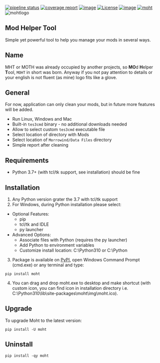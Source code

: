 [![pipeline status](https://gitlab.com/modding-openmw/modhelpertool/badges/main/pipeline.svg)](https://gitlab.com/modding-openmw/modhelpertool/-/commits/main)
[![coverage report](https://gitlab.com/modding-openmw/modhelpertool/badges/main/coverage.svg)](https://gitlab.com/modding-openmw/modhelpertool/-/commits/main)
[![image](https://img.shields.io/badge/pypi-v0.2.0-blue.svg)](https://pypi.org/project/moht/)
[![License](https://img.shields.io/badge/Licence-MIT-blue.svg)](./LICENSE.md)
[![image](https://img.shields.io/badge/python-3.7%20%7C%203.8%20%7C%203.9%20%7C%203.10-blue.svg)](https://gitlab.com/modding-openmw/modhelpertool)
[![moht](https://snyk.io/advisor/python/moht/badge.svg)](https://snyk.io/advisor/python/moht)  
![mohtlogo](https://i.imgur.com/gJoB1Dv.png)  

## Mod Helper Tool
Simple yet powerful tool to help you manage your mods in several ways.

## Name
MHT or MOTH was already occupied by another projects, so **MO**d **H**elper **T**ool, `MOHT` in short was born. 
Anyway if you not pay attention to details or your english is not fluent (as mine) logo fits like a glove. 

## General
For now, application can only clean your mods, but in future more features will be added.

* Run Linux, Windows and Mac
* Built-in `tes3cmd` binary - no additional downloads needed
* Allow to select custom `tes3cmd` executable file
* Select location of directory with Mods
* Select location of `Morrowind/Data Files` directory
* Simple report after cleaning

## Requirements
* Python 3.7+ (with tcl/tk support, see installation) should be fine

## Installation
1. Any Python version grater the 3.7 with tcl/tk support
2. For Windows, during Python installation please select:
  * Optional Features:
    * pip
    * tcl/tk and IDLE
    * py launcher
  * Advanced Options:
    * Associate files with Python (requires the py launcher)
    * Add Python to environment variables
    * Customize install location: C:\Python310 or C:\Python
3. Package is available on [PyPI](https://pypi.org/project/moht/), open Windows Command Prompt (cmd.exe) or any terminal and type:
```shell
pip install moht
```
4. You can drag and drop moht.exe to desktop and make shortcut (with custom icon, you can find icon in installation 
   directory i.e. C:\Python310\lib\site-packages\moht\img\moht.ico).

## Upgrade
To upgrade Moht to the latest version:
```shell
pip install -U moht
```

## Uninstall
```shell
pip install -qy moht
```
